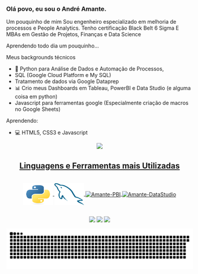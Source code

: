 ### Olá povo, eu sou o André Amante.

Um pouquinho de mim 
Sou engenheiro especializado em melhoria de processos e People Analytics. 
Tenho certificação Black Belt 6 Sigma
E MBAs em Gestão de Projetos, Finanças e Data Science

Aprendendo todo dia um pouquinho...

Meus backgrounds técnicos
- 🐍 Python para Análise de Dados e Automação de Processos,
-  SQL (Google Cloud Platform e My SQL)
-  Tratamento de dados via Google Dataprep
- 📊 Crio meus Dashboards em Tableau, PowerBI e Data Studio (e alguma coisa em python)
- Javascript para ferramentas google (Especialmente criação de macros no Google Sheets)

Aprendendo:
- 💻 HTML5, CSS3 e Javascript

<div align="center">
  <a href="https://github.com/Engenheirodg">
  <img height="200em" src="https://github-readme-stats.vercel.app/api?username=engenheirodg&show_icons=true&theme=dracula&include_all_commits=true&count_private=true"/>

## Linguagens e Ferramentas mais Utilizadas
<div style="display: inline_block"><br>
  <img align="center" alt="Amante-Python" height="60" width="80" src="https://raw.githubusercontent.com/devicons/devicon/master/icons/python/python-original.svg">
  <img align="center" alt="Amante-MySQL" height="60" width="80" src="https://raw.githubusercontent.com/devicons/devicon/master/icons/mysql/mysql-original.svg">
  <img align="center" alt="Amante-PBI" height="60" width="80" src="https://upload.wikimedia.org/wikipedia/commons/thumb/c/cf/New_Power_BI_Logo.svg/2048px-New_Power_BI_Logo.svg.png">
  <img align="center" alt="Amante-DataStudio" height="60" width="80" src="https://cdn.worldvectorlogo.com/logos/google-data-studio.svg">
 
 ##
  
<div>
  <a href="https://instagram.com/andre.amante" target="_blank"><img src="https://img.shields.io/badge/-Instagram-%23E4405F?style=for-the-badge&logo=instagram&logoColor=white" target="_blank"></a>
  <a href="https://www.linkedin.com/in/andreamante" target="_blank"><img src="https://img.shields.io/badge/-LinkedIn-%230077B5?style=for-the-badge&logo=linkedin&logoColor=white" target="_blank"></a> 
  <a href = "mailto:andre.amante@gmail.com"><img src="https://img.shields.io/badge/-Gmail-%23333?style=for-the-badge&logo=gmail&logoColor=white" target="_blank"></a>

 
  ![Snake animation](https://raw.githubusercontent.com/Engenheirodg/Engenheirodg/main/github-contribution-grid-snake.svg)
  
</div>
